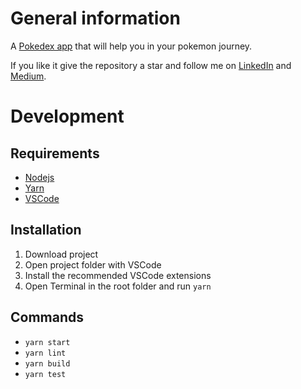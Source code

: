 # General information

A [Pokedex app](https://pokedex.click) that will help you in your pokemon journey.

If you like it give the repository a star and follow me on [LinkedIn](https://www.linkedin.com/in/georgeroubie) and [Medium](https://george-roubie.medium.com). 

# Development

## Requirements
- [Nodejs](https://nodejs.org/en/download)
- [Yarn](https://classic.yarnpkg.com/lang/en/docs/install)
- [VSCode](https://code.visualstudio.com/download)

## Installation
1. Download project
2. Open project folder with VSCode 
3. Install the recommended VSCode extensions
4. Open Terminal in the root folder and run `yarn`

## Commands
- `yarn start`
- `yarn lint`
- `yarn build`
- `yarn test`
